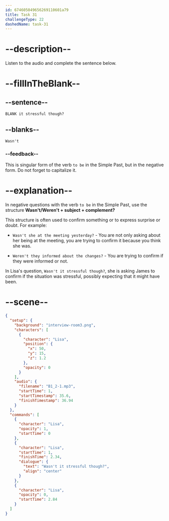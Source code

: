 ```yaml
---
id: 674605049656269110601a79
title: Task 31
challengeType: 22
dashedName: task-31
---
```


<!-- (Audio) Lisa: Wasn't it stressful though? -->

# --description--

Listen to the audio and complete the sentence below.

# --fillInTheBlank--

## --sentence--

`BLANK it stressful though?`

## --blanks--

`Wasn't`

### --feedback--

This is singular form of the verb `to be` in the Simple Past, but in the negative form. Do not forget to capitalize it.

# --explanation--

In negative questions with the verb `to be` in the Simple Past, use the structure **Wasn't/Weren't + subject + complement?**  

This structure is often used to confirm something or to express surprise or doubt. For example:  

- `Wasn't she at the meeting yesterday?` - You are not only asking about her being at the meeting, you are trying to confirm it because you think she was.

- `Weren't they informed about the changes?` - You are trying to confirm if they were informed or not.

In Lisa's question, `Wasn't it stressful though?`, she is asking James to confirm if the situation was stressful, possibly expecting that it might have been.

# --scene--

```json
{
  "setup": {
    "background": "interview-room3.png",
    "characters": [
      {
        "character": "Lisa",
        "position": {
          "x": 50,
          "y": 15,
          "z": 1.2
        },
        "opacity": 0
      }
    ],
    "audio": {
      "filename": "B1_2-1.mp3",
      "startTime": 1,
      "startTimestamp": 35.6,
      "finishTimestamp": 36.94
    }
  },
  "commands": [
    {
      "character": "Lisa",
      "opacity": 1,
      "startTime": 0
    },
    {
      "character": "Lisa",
      "startTime": 1,
      "finishTime": 2.34,
      "dialogue": {
        "text": "Wasn't it stressful though?",
        "align": "center"
      }
    },
    {
      "character": "Lisa",
      "opacity": 0,
      "startTime": 2.84
    }
  ]
}
```

